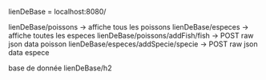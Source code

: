 lienDeBase = localhost:8080/ 

lienDeBase/poissons -> affiche tous les poissons
lienDeBase/especes -> affiche toutes les especes
lienDeBase/poissons/addFish/fish -> POST raw json data poisson
lienDeBase/especes/addSpecie/specie -> POST raw json data espece

base de donnée lienDeBase/h2
